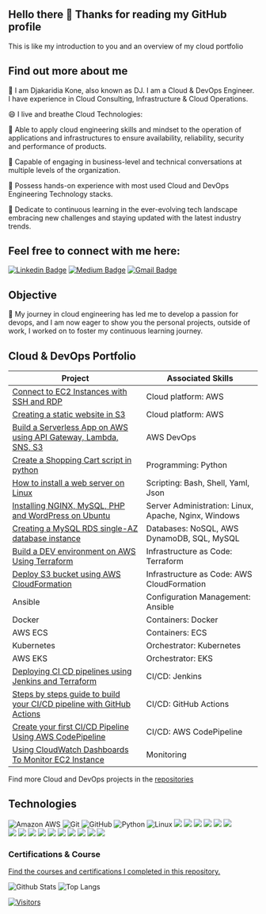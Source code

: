 ## Hello there 👋 Thanks for reading my GitHub profile

This is like my introduction to you and an overview of my cloud portfolio


## Find out more about me


🔭 I am Djakaridia Kone, also known as DJ. I am a Cloud & DevOps Engineer. I have experience in Cloud Consulting, Infrastructure & Cloud Operations. 

😄 I live and breathe Cloud Technologies: 

💠 Able to apply cloud engineering skills and mindset to the operation of applications and infrastructures to ensure availability, reliability, security and performance of products.

💠 Capable of engaging in business-level and technical conversations at multiple levels of the organization.

💠 Possess hands-on experience with most used Cloud and DevOps Engineering Technology stacks. 

💠 Dedicate to continuous learning in the ever-evolving tech landscape embracing new challenges and staying updated with the latest industry trends.


## Feel free to connect with me here:


[![Linkedin Badge](https://img.shields.io/badge/-Dj%20Kone-blue?style=flat-square&logo=Linkedin&logoColor=white&link=https://www.linkedin.com/in/djakaridiakone/)](https://www.linkedin.com/in/djakaridiakone/)
[![Medium Badge](https://img.shields.io/badge/DJ.%20Kone-12100E?style=flat-square&logo=medium&logoColor=white&link=https://medium.com/@djakkone)](https://medium.com/@djakkone)
[![Gmail Badge](https://img.shields.io/badge/-djkone2025@gmail.com-c14438?style=flat-square&logo=Gmail&logoColor=white&link=mailto:djkone2025@gmail.com)](mailto:djkone2025@gmail.com)



## Objective


🌱 My journey in cloud engineering has led me to develop a passion for devops, and I am now eager to show you the personal projects, outside of work, I worked on to foster my continuous learning journey.


## Cloud & DevOps Portfolio
 

| Project                                       | Associated Skills          |
|-----------------------------------------------|----------------------------|
| <a href="https://github.com/djcloudking/aws-skills-challenges/blob/main/11_Connect%20to%20EC2%20Instances%20with%20SSH%20and%20RDP/How%20to%20troubleshoot%20EC2%20instances.md">Connect to EC2 Instances with SSH and RDP</a>                  | Cloud platform: AWS |                    
| <a href="https://github.com/djcloudking/aws-skills-challenges/blob/main/10_Creating%20a%20static%20website%20in%20S3/Creating%20a%20static%20website%20in%20S3.md">Creating a static website in S3</a>                                          | Cloud platform: AWS |
| <a href="https://medium.com/@djakkone/project-2-build-a-serverless-app-using-api-gateway-lambda-sns-s3-4d77a23b07f3">Build a Serverless App on AWS using API Gateway, Lambda, SNS, S3</a>                                                        | AWS DevOps |
| <a href="https://github.com/djcloudking/python-challenges">Create a Shopping Cart script in python</a> | Programming: Python |
| <a href="https://github.com/djcloudking/shell-scripting/blob/main/Linux/Unix/How%20to%20install%20a%20web%20server%20on%20Linux.pdf">How to install a web server on Linux</a>            | Scripting: Bash, Shell, Yaml, Json |
| <a href="https://github.com/djcloudking/devops-challenges/blob/main/Apache%20%26%20Nginx/Readme.md">Installing NGINX, MySQL, PHP and WordPress on Ubuntu</a>         | Server Administration: Linux, Apache, Nginx, Windows |
| <a href="https://medium.com/@djakkone/creating-a-mysql-rds-single-az-database-instance-e747b6145d99"> Creating a MySQL RDS single-AZ database instance</a>     | Databases: NoSQL, AWS DynamoDB, SQL, MySQL |
| <a href="https://github.com/djcloudking/terraform-challenges/blob/main/6_Build%20a%20DEV%20environment%20on%20AWS/Using%20Terraform%20to%20build%20a%20DEV%20environment%20on%20AWS.md"> Build a DEV environment on AWS Using Terraform </a>             | Infrastructure as Code: Terraform |
| <a href="https://github.com/djcloudking/aws-cloudformation/blob/main/Deploy%20S3/How%20To%20Deploy%20S3%20bucket%20using%20AWS%20CloudFormation.md"> Deploy S3 bucket using AWS CloudFormation </a>    | Infrastructure as Code: AWS CloudFormation|
| Ansible             | Configuration Management: Ansible|
| Docker                            | Containers: Docker   |
| AWS ECS                            | Containers: ECS    |
| Kubernetes                      | Orchestrator: Kubernetes |
| AWS EKS                             | Orchestrator: EKS |
| <a href="https://github.com/djcloudking/ci-cd-challenges/blob/main/Jenkins/Deploying%20CI%20CD%20pipelines%20using%20Jenkins%20and%20Terraform.md">Deploying CI CD pipelines using Jenkins and Terraform </a>                                | CI/CD: Jenkins  |
| <a href="https://medium.com/@djakkone/steps-by-steps-guide-to-build-your-ci-cd-pipeline-with-github-actions-d057932e825f">Steps by steps guide to build your CI/CD pipeline with GitHub Actions</a>                        | CI/CD: GitHub Actions |  
| <a href="https://github.com/djcloudking/aws-skills-challenges/blob/main/12_AWS%20Codepipeline/Creating%20your%20first%20Pipeline%20between%20S3%20buckets.md"> Create your first CI/CD Pipeline Using AWS CodePipeline </a>                        | CI/CD: AWS CodePipeline |
| <a href="https://medium.com/@djakkone/using-cloudwatch-dashboards-to-monitor-ec2-instance-4c46d131be9f">Using CloudWatch Dashboards To Monitor EC2 Instance</a>   | Monitoring |


Find more Cloud and DevOps projects in the <a href="https://github.com/djcloudking?tab=repositories"> repositories </a> 


## Technologies


![Amazon AWS](https://img.shields.io/badge/Amazon%20AWS-232F3E?style=flat-square&logo=amazon-aws)
![Git](https://img.shields.io/badge/-Git-black?style=flat-square&logo=git)
![GitHub](https://img.shields.io/badge/-GitHub-181717?style=flat-square&logo=github)
![Python](https://img.shields.io/badge/-Python-black?style=flat-square&logo=Python)
![Linux](https://img.shields.io/badge/Linux-FCC624?style=flat-square&logo=linux&logoColor=black)
<img src="https://img.shields.io/badge/Terraform-%23623CE4.svg?style=flat-square&logo=terraform&logoColor=white" />
<img src="https://img.shields.io/badge/Ansible-%231A1918.svg?style=flat-square&logo=ansible&logoColor=EE0000"/>
<img src="https://img.shields.io/badge/Jenkins-%232C5263.svg?style=flat-square&logo=jenkins&logoColor=white"/>
<img src="https://img.shields.io/badge/GitHub%20Actions-%232671E5.svg?style=flat-square&logo=github-actions&logoColor=white"/>
<img src="https://img.shields.io/badge/Docker-%232496ED.svg?style=flat-square&logo=docker&logoColor=white" />
<img src="https://img.shields.io/badge/Kubernetes-%23326CE5.svg?style=flat-square&logo=kubernetes&logoColor=white"/> </br>
<img src="https://img.shields.io/badge/Nginx-%23269539.svg?style=flat-square&logo=nginx&logoColor=white"/>
<img src="https://img.shields.io/badge/Apache-%23D22128.svg?style=flat-square&logo=apache&logoColor=white"/>
<img src="https://img.shields.io/badge/Windows-%230078D6.svg?style=flat-square&logo=windows&logoColor=white"/>
<img src="https://img.shields.io/badge/Asana-%2326364A.svg?style=flat-square&logo=asana&logoColor=white" />
<img src="https://img.shields.io/badge/Box-%23004E98.svg?style=flat-square&logo=box&logoColor=white" />
<img src="https://img.shields.io/badge/OneDrive-%234AABE1.svg?style=flat-square&logo=onedrive&logoColor=white" />
<img src="https://img.shields.io/badge/SharePoint-%237276BA.svg?style=flat-square&logo=sharepoint&logoColor=white" />
<img src="https://img.shields.io/badge/Azure%20AD-%230078D6.svg?style=flat-square&logo=microsoft-azure&logoColor=white" />
<img src="https://img.shields.io/badge/HashiCorp%20Vault-%2312BEE3.svg?style=flat-square&logo=vault&logoColor=white" />
<img src="https://img.shields.io/badge/Microsoft%20Office-%23D83B01.svg?style=flat-square&logo=microsoft-office&logoColor=white" />


### Certifications & Course

<a href="https://github.com/djcloudking/certifications-and-courses"> Find the courses and certifications I completed in this repository. </a>


![Github Stats](https://github-readme-stats.vercel.app/api?username=djcloudking&count_private=true&show_icons=true&include_all_commits=true)
![Top Langs](https://github-readme-stats.vercel.app/api/top-langs/?username=djcloudking&hide=TeX&layout=compact)


[![Visitors](https://api.visitorbadge.io/api/visitors?path=djcloudking%2Fdjcloudking&label=VISITORS&countColor=%23263759)](https://visitorbadge.io/status?path=djcloudking%2Fdjcloudking)
